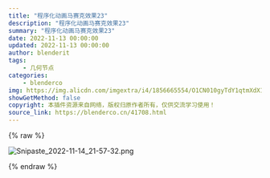```yaml
---
title: "程序化动画马赛克效果23"
description: "程序化动画马赛克效果23"
summary: "程序化动画马赛克效果23"
date: 2022-11-13 00:00:00
updated: 2022-11-13 00:00:00
author: blenderit
tags: 
    - 几何节点
categories:
    - blenderco
img: https://img.alicdn.com/imgextra/i4/1856665554/O1CN010gyTdY1qtmXdX17fg_!!1856665554.png
showGetMethod: false
copyright: 本插件资源来自网络，版权归原作者所有，仅供交流学习使用！
source_link: https://blenderco.cn/41708.html
---
```


{% raw %}
<p><img src="https://img.alicdn.com/imgextra/i4/1856665554/O1CN010gyTdY1qtmXdX17fg_!!1856665554.png" alt="Snipaste_2022-11-14_21-57-32.png"></p>
<div style="display: none">blenderco</div>
{% endraw %}
